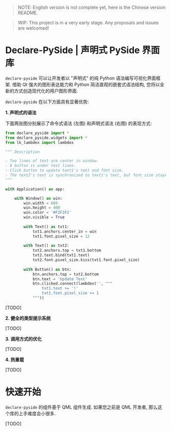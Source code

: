 > NOTE: English version is not complete yet, here is the Chinese version README.

> WIP: This project is in a very early stage. Any proposals and issues are welcomed!

# Declare-PySide | 声明式 PySide 界面库

`declare-pyside` 可以让开发者以 "声明式" 的纯 Python 语法编写可视化界面框架. 借助 Qt 强大的图形表达能力和 Python 简洁直观的嵌套式语法结构, 您将以全新的方式创造现代化的用户图形界面.

`declare-pyside` 在以下方面具有显著优势:

**1. 声明式的语法**

下面两张图分别展示了命令式语法 (左图) 和声明式语法 (右图) 的表现方式:

```py
from declare_pyside import *
from declare_pyside.widgets import *
from lk_lambdex import lambdex

""" Description

- Two lines of text are center in window.
- A button is under text lines.
- Click button to update text1's text and font size.
- The text2's text is synchronized to text1's text, but font size stayed.
"""

with Application() as app:

    with Window() as win:
        win.width = 600
        win.height = 400
        win.color = '#F2F2F2'
        win.visible = True
        
        with Text() as txt1:
            txt1.anchors.center_in = win
            txt1.font.pixel_size = 12
        
        with Text() as txt2:
            txt2.anchors.top = txt1.bottom
            txt2.text.bind(txt1.text)
            txt2.font.pixel_size.kiss(txt1.font.pixel_size)
            
        with Button() as btn:
            btn.anchors.top = txt2.bottom
            btn.text = 'Update Text'
            btn.clicked.connect(lambdex('', """
                txt1.text += '!'
                txt1.font.pixel_size += 1
            """))
```

[TODO]

**2. 健全的类型提示系统**

[TODO]

**3. 调用方式的优化**

[TODO]

**4. 热重载**

[TODO]

# 快速开始

`declare-pyside` 的组件基于 QML 组件生成. 如果您之前是 QML 开发者, 那么这个库的上手难度会小很多.

[TODO]
